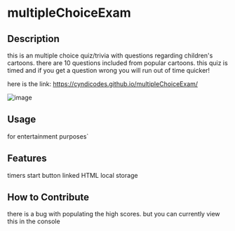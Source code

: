 # multipleChoiceExam

## Description

this is an multiple choice quiz/trivia with questions regarding children's cartoons. there are 10 questions included from popular cartoons. this quiz is timed and if you get a question wrong you will run out of time quicker!

here is the link: https://cyndicodes.github.io/multipleChoiceExam/ 

![image](https://github.com/CyndiCodes/multipleChoiceExam/assets/135991739/5e2cc511-c9c7-4ae1-b5ee-1c9ffad8a2e7)

## Usage

for entertainment purposes`


## Features

timers
start button
linked HTML
local storage


## How to Contribute

there is a bug with populating the high scores. but you can currently view this in the console
